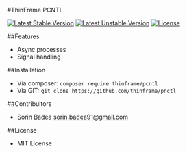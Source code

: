 #ThinFrame PCNTL

[![Latest Stable Version](https://poser.pugx.org/thinframe/pcntl/v/stable.png)](https://packagist.org/packages/thinframe/pcntl)
[![Latest Unstable Version](https://poser.pugx.org/thinframe/pcntl/v/unstable.png)](https://packagist.org/packages/thinframe/pcntl)
[![License](https://poser.pugx.org/thinframe/pcntl/license.png)](https://packagist.org/packages/thinframe/pcntl)

##Features

* Async processes
* Signal handling

##Installation

* Via composer: `composer require thinframe/pcntl`
* Via GIT: `git clone https://github.com/thinframe/pnctl`

##Contribuitors
* Sorin Badea <sorin.badea91@gmail.com>

##License
* MIT License